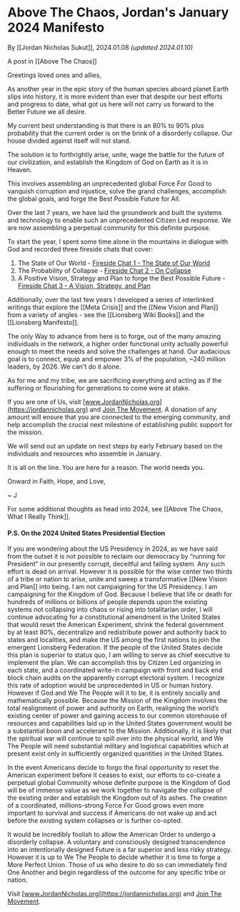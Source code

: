 # Above The Chaos, Jordan's January 2024 Manifesto

By [[Jordan Nicholas Sukut]], 2024.01.08 _(updated 2024.01.10)_   

A post in [[Above The Chaos]]

Greetings loved ones and allies, 

As another year in the epic story of the human species aboard planet Earth slips into history, it is more evident than ever that despite our best efforts and progress to date, what got us here will not carry us forward to the Better Future we all desire. 

My current best understanding is that there is an 80% to 90% plus probability that the current order is on the brink of a disorderly collapse. Our house divided against itself will not stand. 

The solution is to forthrightly arise, unite, wage the battle for the future of our civilization, and establish the Kingdom of God on Earth as it is in Heaven. 

This involves assembling an unprecedented global Force For Good to  vanquish corruption and injustice, solve the grand challenges, accomplish the global goals, and forge the Best Possible Future for All. 

Over the last 7 years, we have laid the groundwork and built the systems and technology to enable such an unprecedented Citizen Led response. We are now assembling a perpetual community for this definite purpose. 

To start the year, I spent some time alone in the mountains in dialogue with God and recorded three fireside chats that cover: 

1. The State of Our World - [Fireside Chat 1 - The State of Our World](https://youtu.be/UFLKfZlGi08?si=ataOdvzSScwB_ate)
2. The Probability of Collapse - [Fireside Chat 2 - On Collapse](https://youtu.be/mR6YMzWRlt8?si=8-A_8YkyFinqgl39)
3. A Positive Vision, Strategy and Plan to forge the Best Possible Future - [Fireside Chat 3 - A Vision, Strategy, and Plan](https://youtu.be/DAcg7AV0RJg?si=6FZlrKswfHqOl9mk)

Additionally, over the last few years I developed a series of interlinked writings that explore the [[Meta Crisis]] and the [[New Vision and Plan]] from a variety of angles - see the [[Lionsberg Wiki Books]] and the [[Lionsberg Manifesto]]. 

The only Way to advance from here is to forge, out of the many amazing individuals in the network, a higher order functional unity actually powerful enough to meet the needs and solve the challenges at hand. Our audacious goal is to connect, equip and empower 3% of the population, ~240 million leaders, by 2026. We can't do it alone. 

As for me and my tribe, we are sacrificing everything and acting as if the suffering or flourishing for generations to come were at stake. 

If you are one of Us, visit [www.JordanNicholas.org](https://jordannicholas.org) and [Join The Movement](https://jordannicholas.org/join_the_movement).  A donation of any amount will ensure that you are connected to the emerging community, and help accomplish the crucial next milestone of establishing public support for the mission.  

We will send out an update on next steps by early February based on the individuals and resources who assemble in January. 

It is all on the line. You are here for a reason. The world needs you. 

Onward in Faith, Hope, and Love, 

~ J 

For some additional thoughts as head into 2024, see [[Above The Chaos, What I Really Think]]. 

#### P.S. On the 2024 United States Presidential Election 

If you are wondering about the US Presidency in 2024, as we have said from the outset it is not possible to reclaim our democracy by “running for President” in our presently corrupt, deceitful and failing system. Any such effort is dead on arrival. However it is possible for the wise center two thirds of a tribe or nation to arise, unite and sweep a transformative [[New Vision and Plan]] into being. I am not campaigning for the US Presidency. I am campaigning for the Kingdom of God. Because I believe that life or death for hundreds of millions or billions of people depends upon the existing systems not collapsing into chaos or rising into totalitarian order, I will continue advocating for a constitutional amendment in the United States that would reset the American Experiment, shrink the federal government by at least 80%, decentralize and redistribute power and authority back to states and localities, and make the US among the first nations to join the emergent Lionsberg Federation. If the people of the United States decide this plan is superior to status quo, I am willing to serve as chief executive to implement the plan. We can accomplish this by Citizen Led organizing in each state, and a coordinated write-in campaign with front and back end block chain audits on the apparently corrupt electoral system. I recognize this rate of adoption would be unprecedented in US or human history. However if God and We The People will it to be, it is entirely socially and mathematically possible. Because the Mission of the Kingdom involves the total realignment of power and authority on Earth, realigning the world’s existing center of power and gaining access to our common storehouse of resources and capabilities laid up in the United States government would be a substantial boon and accelerant to the Mission. Additionally, it is likely that the spiritual war will continue to spill over into the physical world, and We The People will need substantial military and logistical capabilities which at present exist only in sufficiently organized quantities in the United States. 

In the event Americans decide to forgo the final opportunity to reset the American experiment before it ceases to exist, our efforts to co-create a perpetual global Community whose definite purpose is the Kingdom of God will be of immense value as we work together to navigate the collapse of the existing order and establish the Kingdom out of its ashes. The creation of a coordinated, millions-strong Force For Good grows even more important to survival and success if Americans do not wake up and act before the existing system collapses or is further co-opted. 

It would be incredibly foolish to allow the American Order to undergo a disorderly collapse. A voluntary and consciously designed transcendence into an intentionally designed Future is a far superior and less risky strategy. However it is up to We The People to decide whether it is time to forge a More Perfect Union. Those of us who desire to do so can immediately find One Another and begin regardless of the outcome for any specific tribe or nation. 

Visit [www.JordanNicholas.org](https://jordannicholas.org) and [Join The Movement](https://jordannicholas.org/join_the_movement).

